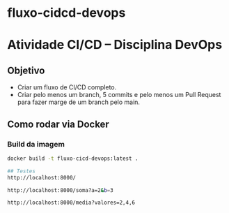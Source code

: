 # fluxo-cidcd-devops
# Atividade CI/CD – Disciplina DevOps

## Objetivo
- Criar um fluxo de CI/CD completo.
- Criar pelo menos um branch, 5 commits e pelo menos um Pull Request para fazer marge de um branch pelo main.

## Como rodar via Docker

### Build da imagem
```bash
docker build -t fluxo-cicd-devops:latest .

## Testes 
http://localhost:8000/

http://localhost:8000/soma?a=2&b=3

http://localhost:8000/media?valores=2,4,6
